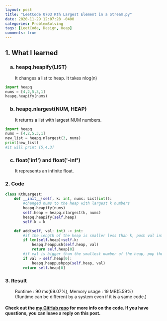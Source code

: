 ```yaml
---
layout: post
title: "LeetCode 0703 Kth Largest Element in a Stream.py"
date: 2020-11-29 12:07:28 -0400
categories: ProblemSolving
tags: [LeetCode, Design, Heap]
comments: true
---
```


## 1. What I learned
### &nbsp;&nbsp;&nbsp;&nbsp;a. heapq.heapify(LIST)
&nbsp;&nbsp;&nbsp;&nbsp;&nbsp;&nbsp;&nbsp;&nbsp;It changes a list to heap. It takes nlog(n)
```python
import heapq
nums = [4,2,5,3,1]
heapq.heapify(nums)
```
### &nbsp;&nbsp;&nbsp;&nbsp;b. heapq.nlargest(NUM, HEAP)
&nbsp;&nbsp;&nbsp;&nbsp;&nbsp;&nbsp;&nbsp;&nbsp;It returns a list with largest NUM numbers.
```python
import heapq
nums = [4,2,5,3,1]
new_list = heapq.nlargest(3, nums)
print(new_list)
#it will print [5,4,3]
```
### &nbsp;&nbsp;&nbsp;&nbsp;c. float('inf') and float('-inf')
&nbsp;&nbsp;&nbsp;&nbsp;&nbsp;&nbsp;&nbsp;&nbsp;It represents an infinite float. 

### 2. Code
```python
class KthLargest:
    def __init__(self, k: int, nums: List[int]):
        #changed nums to the heap with largest k numbers
        heapq.heapify(nums)
        self.heap = heapq.nlargest(k, nums)
        heapq.heapify(self.heap)
        self.k = k

    def add(self, val: int) -> int:
        #if the length of the heap is smaller less than k, push val into the heap
        if len(self.heap)<self.k:
            heapq.heappush(self.heap, val)
            return self.heap[0]
        #if val is bigger than the smallest number of the heap, pop the heap and push val into the heap
        if val > self.heap[0]:
            heapq.heappushpop(self.heap, val)
        return self.heap[0]
```

### 3. Result
&nbsp;&nbsp;&nbsp;&nbsp;&nbsp;&nbsp;&nbsp;&nbsp;Runtime : 90 ms(69.07%), Memory usage : 19 MB(5.59%)  
&nbsp;&nbsp;&nbsp;&nbsp;&nbsp;&nbsp;&nbsp;&nbsp;(Runtime can be different by a system even if it is a same code.)

#### Check out the [my GitHub repo][hyuk-gh] for more info on the code. If you have questions, you can leave a reply on this post.
[hyuk-gh]:   https://github.com/dlgur1994/StudyAlgorithms
